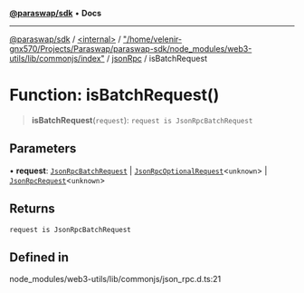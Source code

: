 [**@paraswap/sdk**](../../../../../../README.md) • **Docs**

***

[@paraswap/sdk](../../../../../../globals.md) / [\<internal\>](../../../../../README.md) / ["/home/velenir-gnx570/Projects/Paraswap/paraswap-sdk/node\_modules/web3-utils/lib/commonjs/index"](../../../README.md) / [jsonRpc](../README.md) / isBatchRequest

# Function: isBatchRequest()

> **isBatchRequest**(`request`): `request is JsonRpcBatchRequest`

## Parameters

• **request**: [`JsonRpcBatchRequest`](../../../../../type-aliases/JsonRpcBatchRequest.md) \| [`JsonRpcOptionalRequest`](../../../../../interfaces/JsonRpcOptionalRequest.md)\<`unknown`\> \| [`JsonRpcRequest`](../../../../../interfaces/JsonRpcRequest.md)\<`unknown`\>

## Returns

`request is JsonRpcBatchRequest`

## Defined in

node\_modules/web3-utils/lib/commonjs/json\_rpc.d.ts:21
